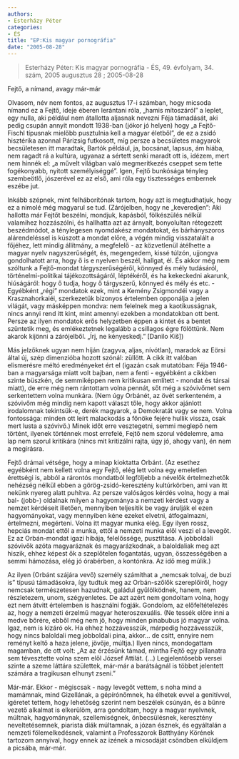 ```yaml
---
authors: 
- Esterházy Péter
categories: 
- ÉS
title: "EP:Kis magyar pornográfia"
date: "2005-08-28"
---
```

> Esterházy Péter: Kis magyar pornográfia - ÉS, 49. évfolyam, 34. szám, 2005 augusztus 28 ; 2005-08-28

Fejtő, a nímand, avagy már-már

Olvasom, név nem fontos, az augusztus 17-i számban, hogy micsoda nímand ez a Fejtő, ideje éberen lerántani róla, „hamis mítoszáról” a leplet, egy nulla, aki például nem átallotta aljasnak nevezni Féja támadását, aki pedig csupán annyit mondott 1938-ban (jókor jó helyen) hogy „a Fejtő-Fischl típusnak mielőbb pusztulnia kell a magyar életből”, de ez a zsidó hisztérika azonnal Párizsig futkosott, míg persze a becsületes magyarok becsületesen itt maradtak, Bartók például, ja, bocsánat, lapsus, ám hiába, nem ragadt rá a kultúra, ugyanaz a sértett senki maradt ott is, idézem, mert nem hinnék el: „a művelt világban való megmerítkezés cseppet sem tette fogékonyabb, nyitott személyiséggé”. Igen, Fejtő bunkósága tényleg szembeötlő, jószerével ez az első, ami róla egy tisztességes embernek eszébe jut.

Inkább szépnek, mint felháborítónak tartom, hogy azt is megtudhatjuk, hogy ez a nimolé még magyarul se tud. (Zárójelben, hogy ne „keveredjen”: Aki hallotta már Fejtőt beszélni, mondjuk, kapásból, fölkészülés nélkül valamihez hozzászólni, és hallhatta azt az árnyalt, bonyolultan rétegezett beszédmódot, a ténylegesen nyomdakész mondatokat, és bárhányszoros alárendeléssel is kúszott a mondat előre, a végén mindig visszatalált a főjéhez, lett mindig állítmány, a megfelelő - az közvetlenül átélhette a magyar nyelv nagyszerűségét, és, megengedem, kissé túlzón, ujjongva gondolhatott arra, hogy ő is e nyelven beszél, hallgat, él. És akkor még nem szóltunk a Fejtő-mondat tárgyszerűségéről, könnyed és mély tudásáról, történelmi-politikai tájékozottságáról, léptékéről, és ha kekeckedni akarunk, hiúságáról: hogy ő tudja, hogy ő tárgyszerű, könnyed és mély és etc. - Egyébként „régi” mondatok ezek, mint a Kemény Zsigmondéi vagy a Krasznahorkaiéi, szerkezetük bizonyos értelemben opponálja a jelen világát, vagy másképpen mondva: nem felelnek meg a kaotikusságnak, nincs annyi rend itt kint, mint amennyi ezekben a mondatokban ott bent. Persze az ilyen mondatok erős helyzetben éppen a kintet és a bentet szüntetik meg, és emlékeztetnek legalább a csillagos égre fölöttünk. Nem akarok kijönni a zárójelből. „Írj, ne kényeskedj.” \[Danilo Kiš\])

Más jelzőknek ugyan nem híján (zagyva, aljas, nívótlan), maradok az Eörsi által új, szép dimenzióba hozott szónál: züllött. A cikk itt valóban elismerésre méltó eredményeket ért el (igazán csak mutatóban: Féja 1946-ban a magyarsága miatt volt bajban, nem a fenti - egyébként a cikkben szinte büszkén, de semmiképpen nem kritikusan említett - mondat és társai miatt), de erre még nem rántottam volna pennát, sőt még a szóvivőmet sem serkentettem volna munkára. (Nem úgy Orbánét, az övét serkenteném, a szóvivőm még mindig nem kapott választ tőle, hogy akkor ajánlott irodalomnak tekintsük-e, derék magyarok, a Demokratát vagy se nem. Volna fontossága: minden ott leírt malackodás a főnöke fejére hullik vissza, csak mert lusta a szóvivő.) Minek időt erre vesztegetni, semmi meglepő nem történt, ilyenek történnek most errefelé, Fejtő nem szorul védelemre, ama lap nem szorul kritikára (nincs mit kritizálni rajta, úgy jó, ahogy van), én nem a megírásra.

Fejtő drámai vétsége, hogy a minap kioktatta Orbánt. (Az esethez egyébként nem kellett volna egy Fejtő, elég lett volna egy emeletlen érettségi is, abból a rárontós mondatból legföljebb a névelők értelmezhetők nehézség nélkül ebben a görög-zsidó-keresztény kultúrkörben, ami van itt nekünk nyereg alatt puhítva. Az persze valóságos kérdés volna, hogy a mai bal- (jobb-) oldalnak milyen a hagyománya a nemzeti kérdést vagy a nemzet kérdéseit illetően, mennyiben teljesítik be vagy árulják el ezen hagyományokat, vagy mennyiben kéne ezeket elvetni, átfogalmazni, értelmezni, megérteni. Volna itt magyar munka elég. Egy ilyen rossz, hepciás mondat ettől a munka, ettől a nemzeti munka elől veszi el a levegőt. Ez az Orbán-mondat igazi hibája, felelőssége, pusztítása. A jobboldali szóvivők azóta magyaráznak és magyarázkodnak, a baloldaliak meg azt hiszik, ehhez képest ők a szeplőtelen fogantatás, ugyan, összességében a semmi hámozása, elég jó órabérben, a kontónkra. Az idő meg múlik.)

Az ilyen (Orbánt szájára vevő) személy számíthat a „nemcsak tolvaj, de buzi is” típusú támadásokra, így tudtuk meg az Orbán-szőlők szereplőiről, hogy nemcsak természetesen hazudnak, galádul gyűlölködnek, hanem, nem részletezem, unom, szégyenletes. De azt azért nem gondoltam volna, hogy ezt nem átvitt értelemben is használni fogják. Gondolom, az előfeltételezés az, hogy a nemzeti érzelmű magyar heteroszexuális. (Ne tessék előre inni a medve bőrére, ebből még nem jő, hogy minden pinabubus jó magyar volna. Igaz, nem is kizáró ok. Ha ehhez hozzávesszük, márpedig hozzávesszük, hogy nincs baloldali meg jobboldali pina, akkor... de csitt, ennyire nem reményt keltő a haza jelene, jövője, múltja.) Ilyen nincs, mondogattam magamban, de ott volt: „Az az érzésünk támad, mintha Fejtő egy pillanatra sem tévesztette volna szem elől József Attilát. (...) Legjelentősebb versei szinte a szeme láttára születtek, már-már a barátságnál is többet jelentett számára a tragikusan elhunyt zseni.”

Már-már. Ekkor - mégiscsak - nagy levegőt vettem, s noha mind a mamámnak, mind Gizellának, a gépírónőmnek, ha élhetek evvel a genitívvel, ígéretet tettem, hogy lehetőség szerint nem beszélek csúnyán, és a bűnre vezető alkalmat is elkerülöm, arra gondoltam, hogy a magyar nyelvnek, múltnak, hagyománynak, szellemiségnek, önbecsülésnek, keresztény neveltetésemnek, piarista diák múltamnak, a józan észnek, és egyáltalán a nemzeti fölemelkedésnek, valamint a Professzorok Batthyány Körének tartozom annyival, hogy ennek az izének a micsodáját csöndben elküldjem a picsába, már-már.
